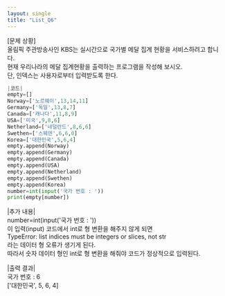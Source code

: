 ```yaml
---
layout: single
title: "List_Q6"
---
```


[문제 상황]<br>
올림픽 주관방송사인 KBS는 실시간으로 국가별 메달 집계 현황을 서비스하려고 합니다.<br>
현재 우리나라의 메달 집계현황을 출력하는 프로그램을 작성해 보시오.<br>
단, 인덱스는 사용자로부터 입력받도록 한다.

~~~python
|코드|
empty=[]
Norway=['노르웨이',13,14,11]
Germany=['독일',13,8,7]
Canada=['캐나다',11,8,9]
USA=['미국',9,8,6]
Netherland=['네덜란드',8,6,6]
Swethen=['스웨덴',6,6,0]
Korea=['대한민국',5,6,4]
empty.append(Norway)
empty.append(Germany)
empty.append(Canada)
empty.append(USA)
empty.append(Netherland)
empty.append(Swethen)
empty.append(Korea)
number=int(input('국가 번호 : '))
print(empty[number])
~~~

|추가 내용|<br>
number=int(input('국가 번호 : '))<br>
이 입력(input) 코드에서 int로 형 변환을 해주지 않게 되면<br>
TypeError: list indices must be integers or slices, not str<br>
라는 데이터 형 오류가 생기게 된다.<br>
따라서 숫자 데이터 형인 int로 형 변환을 해줘야 코드가 정상적으로 입력된다.

|출력 결과|<br>
국가 번호 : 6<br>
['대한민국', 5, 6, 4]
